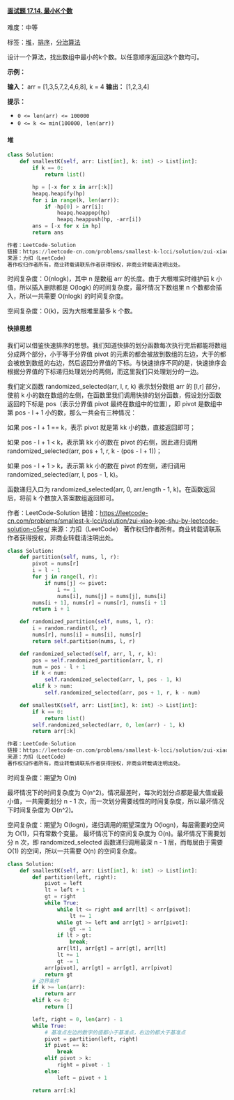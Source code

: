 #### [面试题 17.14. 最小K个数](https://leetcode-cn.com/problems/smallest-k-lcci/)

难度：中等

标签：[堆](../Topic/堆.md)，[排序](../Topic/排序.md)，[分治算法](../Topic/分治算法.md)

设计一个算法，找出数组中最小的k个数。以任意顺序返回这k个数均可。

**示例：**

**输入：** arr = \[1,3,5,7,2,4,6,8\], k = 4
**输出：** \[1,2,3,4\]

**提示：**

-   `0 <= len(arr) <= 100000`
-   `0 <= k <= min(100000, len(arr))`

#### 堆
```python
class Solution:
    def smallestK(self, arr: List[int], k: int) -> List[int]:
        if k == 0:
            return list()

        hp = [-x for x in arr[:k]]
        heapq.heapify(hp)
        for i in range(k, len(arr)):
            if -hp[0] > arr[i]:
                heapq.heappop(hp)
                heapq.heappush(hp, -arr[i])
        ans = [-x for x in hp]
        return ans

作者：LeetCode-Solution
链接：https://leetcode-cn.com/problems/smallest-k-lcci/solution/zui-xiao-kge-shu-by-leetcode-solution-o5eg/
来源：力扣（LeetCode）
著作权归作者所有。商业转载请联系作者获得授权，非商业转载请注明出处。
```

时间复杂度：O(nlogk)，其中 n 是数组 arr 的长度。由于大根堆实时维护前 k 小值，所以插入删除都是 O(logk) 的时间复杂度，最坏情况下数组里 n 个数都会插入，所以一共需要 O(nlogk) 的时间复杂度。

空间复杂度：O(k)，因为大根堆里最多 k 个数。

#### 快排思想

我们可以借鉴快速排序的思想。我们知道快排的划分函数每次执行完后都能将数组分成两个部分，小于等于分界值 pivot 的元素的都会被放到数组的左边，大于的都会被放到数组的右边，然后返回分界值的下标。与快速排序不同的是，快速排序会根据分界值的下标递归处理划分的两侧，而这里我们只处理划分的一边。

我们定义函数 randomized_selected(arr, l, r, k) 表示划分数组 arr 的 [l,r] 部分，使前 k 小的数在数组的左侧，在函数里我们调用快排的划分函数，假设划分函数返回的下标是 pos（表示分界值 pivot 最终在数组中的位置），即 pivot 是数组中第 pos - l + 1 小的数，那么一共会有三种情况：

如果 pos - l + 1 == k，表示 pivot 就是第 kk 小的数，直接返回即可；

如果 pos - l + 1 < k，表示第 kk 小的数在 pivot 的右侧，因此递归调用 randomized_selected(arr, pos + 1, r, k - (pos - l + 1))；

如果 pos - l + 1 > k，表示第 kk 小的数在 pivot 的左侧，递归调用 randomized_selected(arr, l, pos - 1, k)。

函数递归入口为 randomized_selected(arr, 0, arr.length - 1, k)。在函数返回后，将前 k 个数放入答案数组返回即可。

作者：LeetCode-Solution
链接：https://leetcode-cn.com/problems/smallest-k-lcci/solution/zui-xiao-kge-shu-by-leetcode-solution-o5eg/
来源：力扣（LeetCode）
著作权归作者所有。商业转载请联系作者获得授权，非商业转载请注明出处。

```python
class Solution:
    def partition(self, nums, l, r):
        pivot = nums[r]
        i = l - 1
        for j in range(l, r):
            if nums[j] <= pivot:
                i += 1
                nums[i], nums[j] = nums[j], nums[i]
        nums[i + 1], nums[r] = nums[r], nums[i + 1]
        return i + 1

    def randomized_partition(self, nums, l, r):
        i = random.randint(l, r)
        nums[r], nums[i] = nums[i], nums[r]
        return self.partition(nums, l, r)

    def randomized_selected(self, arr, l, r, k):
        pos = self.randomized_partition(arr, l, r)
        num = pos - l + 1
        if k < num:
            self.randomized_selected(arr, l, pos - 1, k)
        elif k > num:
            self.randomized_selected(arr, pos + 1, r, k - num)

    def smallestK(self, arr: List[int], k: int) -> List[int]:
        if k == 0:
            return list()
        self.randomized_selected(arr, 0, len(arr) - 1, k)
        return arr[:k]

作者：LeetCode-Solution
链接：https://leetcode-cn.com/problems/smallest-k-lcci/solution/zui-xiao-kge-shu-by-leetcode-solution-o5eg/
来源：力扣（LeetCode）
著作权归作者所有。商业转载请联系作者获得授权，非商业转载请注明出处。
```

时间复杂度：期望为 O(n)

最坏情况下的时间复杂度为 O(n^2)。情况最差时，每次的划分点都是最大值或最小值，一共需要划分 n - 1 次，而一次划分需要线性的时间复杂度，所以最坏情况下时间复杂度为 O(n^2)。

空间复杂度：期望为 O(logn)，递归调用的期望深度为 O(logn)，每层需要的空间为 O(1)，只有常数个变量。
最坏情况下的空间复杂度为 O(n)。最坏情况下需要划分 n 次，即 randomized_selected 函数递归调用最深 n - 1 层，而每层由于需要 O(1) 的空间，所以一共需要 O(n) 的空间复杂度。




```python
class Solution:
    def smallestK(self, arr: List[int], k: int) -> List[int]:
        def partition(left, right):
            pivot = left
            lt = left + 1
            gt = right
            while True:
                while lt <= right and arr[lt] < arr[pivot]:
                    lt += 1
                while gt >= left and arr[gt] > arr[pivot]:
                    gt -= 1
                if lt > gt:
                    break;
                arr[lt], arr[gt] = arr[gt], arr[lt]
                lt += 1
                gt -= 1
            arr[pivot], arr[gt] = arr[gt], arr[pivot]
            return gt
        # 边界条件
        if k >= len(arr):
            return arr
        elif k <= 0:
            return []

        left, right = 0, len(arr) - 1
        while True:
            # 基准点左边的数字的值都小于基准点，右边的都大于基准点
            pivot = partition(left, right)
            if pivot == k:
                break
            elif pivot > k:
                right = pivot - 1
            else:
                left = pivot + 1

        return arr[:k]
```
